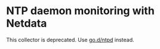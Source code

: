 <!--
title: "NTP daemon monitoring with Netdata"
custom_edit_url: "https://github.com/netdata/netdata/edit/master/collectors/python.d.plugin/ntpd/README.md"
sidebar_label: "NTP daemon"
learn_status: "Published"
learn_topic_type: "References"
learn_rel_path: "Collectors References/QoS"
-->

# NTP daemon monitoring with Netdata

This collector is deprecated.
Use [go.d/ntpd](https://github.com/netdata/go.d.plugin/tree/master/modules/ntpd#ntp-daemon-monitoring-with-netdata)
instead.